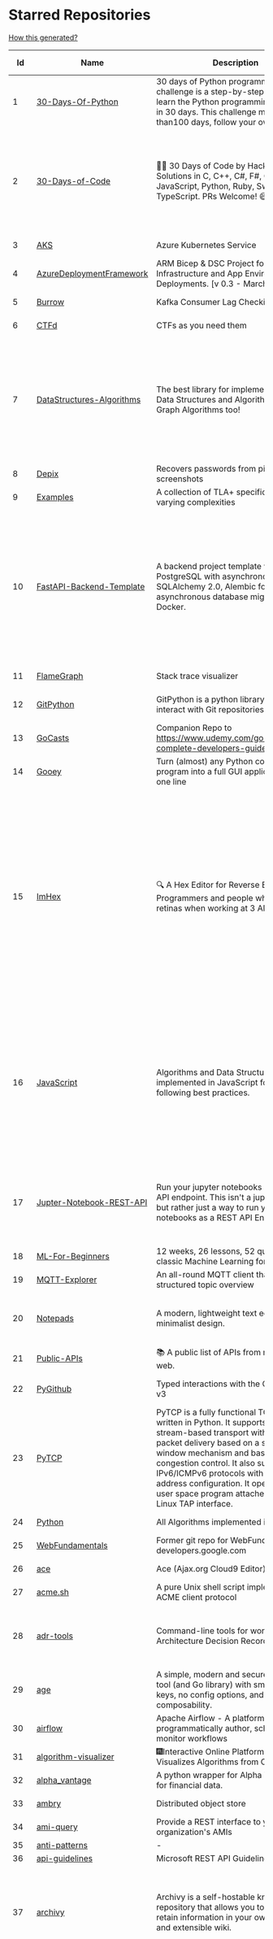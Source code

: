 # Starred Repositories  
[How this generated?](../master/USAGE.md)  
  
| Id 			| Name			| Description | Star Counts | Topics/Tags   | Last Updated 	|  
| ----------- | ----------- 	| ----------- | ----------- | ----------- 	| -----------   |  
|1|[30-Days-Of-Python](https://github.com/Asabeneh/30-Days-Of-Python.git)|30 days of Python programming challenge is a step-by-step guide to learn the Python programming language in 30 days. This challenge may take more than100 days, follow your own pace. |23314|||  
|2|[30-Days-of-Code](https://github.com/xeoneux/30-Days-of-Code.git)|👨‍💻 30 Days of Code by HackerRank Solutions in C, C++, C#, F#, Go, Java, JavaScript, Python, Ruby, Swift & TypeScript. PRs Welcome! 😄|840|hackerrank, java, swift, python, csharp, fsharp, cplusplus, solutions, 30, days, of, code, typescript, go, ruby, kotlin, javascript, c|17-8-2022|  
|3|[AKS](https://github.com/Azure/AKS.git)|Azure Kubernetes Service|1720||31-3-2023|  
|4|[AzureDeploymentFramework](https://github.com/brwilkinson/AzureDeploymentFramework.git)|ARM Bicep & DSC Project for Azure Infrastructure and App Environment Deployments. [v 0.3 - March 2023]|101|||  
|5|[Burrow](https://github.com/linkedin/Burrow.git)|Kafka Consumer Lag Checking|3436||28-2-2023|  
|6|[CTFd](https://github.com/CTFd/CTFd.git)|CTFs as you need them|4564||3-4-2023|  
|7|[DataStructures-Algorithms](https://github.com/rachitiitr/DataStructures-Algorithms.git)|The best library for implementation of all Data Structures and Algorithms - Trees + Graph Algorithms too!|2492|algorithms, data-structures, interview-prep, interview-preparation, competitive-programming, cpp, cpp-library, leetcode, leetcode-solutions|13-6-2021|  
|8|[Depix](https://github.com/beurtschipper/Depix.git)|Recovers passwords from pixelized screenshots|23375||16-6-2022|  
|9|[Examples](https://github.com/tlaplus/Examples.git)|A collection of TLA+ specifications of varying complexities|1052||29-3-2023|  
|10|[FastAPI-Backend-Template](https://github.com/Aeternalis-Ingenium/FastAPI-Backend-Template.git)|A backend project template with FastAPI, PostgreSQL with asynchronous SQLAlchemy 2.0, Alembic for asynchronous database migration, and Docker.|309|asynchronous, docker, docker-compose, fastapi, postgresql, python, sqlalchemy, codecov, githubactions, jwt, pre-commit, alembic, asyncpg, coverage, pytest|5-2-2023|  
|11|[FlameGraph](https://github.com/brendangregg/FlameGraph.git)|Stack trace visualizer|14507||18-9-2022|  
|12|[GitPython](https://github.com/gitpython-developers/GitPython.git)|GitPython is a python library used to interact with Git repositories.|3919|git-porcelain, git-plumbing, python-library|16-2-2023|  
|13|[GoCasts](https://github.com/StephenGrider/GoCasts.git)|Companion Repo to https://www.udemy.com/go-the-complete-developers-guide/|1945||25-8-2017|  
|14|[Gooey](https://github.com/chriskiehl/Gooey.git)|Turn (almost) any Python command line program into a full GUI application with one line|17463||8-5-2022|  
|15|[ImHex](https://github.com/WerWolv/ImHex.git)|🔍 A Hex Editor for Reverse Engineers, Programmers and people who value their retinas when working at 3 AM.|26573|hex-editor, reverse-engineering, ips, dear-imgui, disassembler, analyzer, mathematical-evaluator, pattern-language, dark-mode, hacktoberfest, forensics, multi-platform, binary-analysis, c-plus-plus, static-analysis, windows, cybersecurity, hacking, preprocessor|4-4-2023|  
|16|[JavaScript](https://github.com/TheAlgorithms/JavaScript.git)|Algorithms and Data Structures implemented in JavaScript for beginners, following best practices.|25949|algorithm, algorithm-challenges, data-structures, cryptography, cipher, search, sort, sorting-algorithms, mathematics, conversions, hacktoberfest, javascript, algorithms-implemented, algorithms|23-3-2023|  
|17|[Jupter-Notebook-REST-API](https://github.com/Invictify/Jupter-Notebook-REST-API.git)|Run your jupyter notebooks as a REST API endpoint. This isn't a jupyter server but rather just a way to run your notebooks as a REST API Endpoint.|66|docker, dockerfile, fastapi, jupyter, python, rest-api, data-science, data-science-pipelines|31-3-2020|  
|18|[ML-For-Beginners](https://github.com/microsoft/ML-For-Beginners.git)|12 weeks, 26 lessons, 52 quizzes, classic Machine Learning for all|46938|||  
|19|[MQTT-Explorer](https://github.com/thomasnordquist/MQTT-Explorer.git)|An all-round MQTT client that provides a structured topic overview|2254|||  
|20|[Notepads](https://github.com/0x7c13/Notepads.git)|A modern, lightweight text editor with a minimalist design.|7509|fluent, notepad, texteditor, uwp, markdown, diff-viewer, windows, app|15-3-2023|  
|21|[Public-APIs](https://github.com/n0shake/Public-APIs.git)|📚 A public list of APIs from round the web.|19675||6-2-2023|  
|22|[PyGithub](https://github.com/PyGithub/PyGithub.git)|Typed interactions with the GitHub API v3|5914|pygithub, python, github, github-api|17-3-2023|  
|23|[PyTCP](https://github.com/ccie18643/PyTCP.git)|PyTCP is a fully functional TCP/IP stack written in Python. It supports TCP stream-based transport with reliable packet delivery based on a sliding window mechanism and basic congestion control. It also supports IPv6/ICMPv6 protocols with SLAAC address configuration. It operates as a user space program attached to the Linux TAP interface.|285||27-11-2022|  
|24|[Python](https://github.com/TheAlgorithms/Python.git)|All Algorithms implemented in Python|156397||4-4-2023|  
|25|[WebFundamentals](https://github.com/google/WebFundamentals.git)|Former git repo for WebFundamentals on developers.google.com|13726|||  
|26|[ace](https://github.com/ajaxorg/ace.git)|Ace (Ajax.org Cloud9 Editor)|25521||4-4-2023|  
|27|[acme.sh](https://github.com/acmesh-official/acme.sh.git)|A pure Unix shell script implementing ACME client protocol|30972||13-3-2023|  
|28|[adr-tools](https://github.com/npryce/adr-tools.git)|Command-line tools for working with Architecture Decision Records|3852|architecture-decision-records, documentation, architecture, markdown|30-3-2020|  
|29|[age](https://github.com/FiloSottile/age.git)|A simple, modern and secure encryption tool (and Go library) with small explicit keys, no config options, and UNIX-style composability.|13195|built-at-rc, age-encryption|2-1-2023|  
|30|[airflow](https://github.com/apache/airflow.git)|Apache Airflow - A platform to programmatically author, schedule, and monitor workflows|29696|||  
|31|[algorithm-visualizer](https://github.com/algorithm-visualizer/algorithm-visualizer.git)|:fireworks:Interactive Online Platform that Visualizes Algorithms from Code|42550||13-4-2022|  
|32|[alpha_vantage](https://github.com/RomelTorres/alpha_vantage.git)|A python wrapper for Alpha Vantage API for financial data.|3877||25-12-2022|  
|33|[ambry](https://github.com/linkedin/ambry.git)|Distributed object store|1597||1-4-2023|  
|34|[ami-query](https://github.com/intuit/ami-query.git)|Provide a REST interface to your organization's AMIs|39||31-8-2020|  
|35|[anti-patterns](https://github.com/tonybaloney/anti-patterns.git)|-|140|||  
|36|[api-guidelines](https://github.com/microsoft/api-guidelines.git)|Microsoft REST API Guidelines|21171|||  
|37|[archivy](https://github.com/archivy/archivy.git)|Archivy is a self-hostable knowledge repository that allows you to learn and retain information in your own personal and extensible wiki.|2988|elasticsearch, knowledge, productivity, python, knowledge-base, note-taking, digital-brain, cli, hacktoberfest|17-1-2023|  
|38|[argo-events](https://github.com/argoproj/argo-events.git)|Event-driven automation framework|1917|kubernetes, event-driven, cloudevents, workflows, triggers, automation-framework, cloud-native, argo, pipelines, event-source, workflow-automation, eventing-framework|1-4-2023|  
|39|[argo-rollouts](https://github.com/argoproj/argo-rollouts.git)|Progressive Delivery for Kubernetes|1987||4-4-2023|  
|40|[argoproj](https://github.com/argoproj/argoproj.git)|Common project repo for all Argo Projects|419||7-3-2023|  
|41|[arlon](https://github.com/arlonproj/arlon.git)|A kubernetes cluster lifecycle management and configuration tool|112||23-2-2023|  
|42|[arm-template-whatif](https://github.com/Azure/arm-template-whatif.git)|A repository to track issues related to what-if noise suppression|71||2-8-2022|  
|43|[arm-ttk](https://github.com/Azure/arm-ttk.git)|Azure Resource Manager Template Toolkit|380||15-12-2022|  
|44|[arrow](https://github.com/arrow-py/arrow.git)|🏹 Better dates & times for Python|8266||15-11-2022|  
|45|[atlas](https://github.com/Netflix/atlas.git)|In-memory dimensional time series database.|3203|||  
|46|[atom](https://github.com/atom/atom.git)|:atom: The hackable text editor|59272|||  
|47|[authelia](https://github.com/authelia/authelia.git)|The Single Sign-On Multi-Factor portal for web apps|15986||4-4-2023|  
|48|[autoscaler](https://github.com/kubernetes/autoscaler.git)|Autoscaling components for Kubernetes|6688||4-4-2023|  
|49|[awesome](https://github.com/sindresorhus/awesome.git)|😎 Awesome lists about all kinds of interesting topics|247744|||  
|50|[awesome-algorithms](https://github.com/tayllan/awesome-algorithms.git)|A curated list of awesome places to learn and/or practice algorithms.|13898||2-2-2023|  
|51|[awesome-argo](https://github.com/akuity/awesome-argo.git)|A curated list of awesome projects and resources related to Argo (a CNCF graduated project)|1269||28-3-2023|  
|52|[awesome-awesomeness](https://github.com/bayandin/awesome-awesomeness.git)|A curated list of awesome awesomeness|29997||24-3-2022|  
|53|[awesome-deep-learning](https://github.com/ChristosChristofidis/awesome-deep-learning.git)|A curated list of awesome Deep Learning tutorials, projects and communities.|20569||14-11-2022|  
|54|[awesome-docker](https://github.com/veggiemonk/awesome-docker.git)|:whale: A curated list of Docker resources and projects|24910||3-4-2023|  
|55|[awesome-fastapi](https://github.com/mjhea0/awesome-fastapi.git)|A curated list of awesome things related to FastAPI|5407|fastapi, awesome, awesome-list, starlette|25-2-2023|  
|56|[awesome-gcp-certifications](https://github.com/sathishvj/awesome-gcp-certifications.git)|Google Cloud Platform Certification resources.|3279||17-2-2023|  
|57|[awesome-github-profile-readme](https://github.com/abhisheknaiidu/awesome-github-profile-readme.git)|😎 A curated list of awesome GitHub Profile READMEs 📝|17327||9-10-2022|  
|58|[awesome-hyper](https://github.com/bnb/awesome-hyper.git)|🖥 Delightful Hyper plugins, themes, and resources|10262||13-7-2021|  
|59|[awesome-interview-questions](https://github.com/DopplerHQ/awesome-interview-questions.git)|:octocat: A curated awesome list of lists of interview questions. Feel free to contribute! :mortar_board: |54509||16-11-2021|  
|60|[awesome-k6](https://github.com/grafana/awesome-k6.git)|A curated list of resources on automated load- and performance testing using k6 🗻|368||30-9-2022|  
|61|[awesome-kubernetes](https://github.com/ramitsurana/awesome-kubernetes.git)|A curated list for awesome kubernetes sources :ship::tada:|13747||16-3-2023|  
|62|[awesome-kubernetes](https://github.com/nubenetes/awesome-kubernetes.git)|A curated list of awesome references collected since 2018.|421|||  
|63|[awesome-machine-learning](https://github.com/josephmisiti/awesome-machine-learning.git)|A curated list of awesome Machine Learning frameworks, libraries and software.|58389|||  
|64|[awesome-macos-command-line](https://github.com/herrbischoff/awesome-macos-command-line.git)|Use your macOS terminal shell to do awesome things.|27292||2-9-2021|  
|65|[awesome-microservices](https://github.com/mfornos/awesome-microservices.git)|A curated list of Microservice Architecture related principles and technologies.|12036||24-3-2023|  
|66|[awesome-pentest](https://github.com/enaqx/awesome-pentest.git)|A collection of awesome penetration testing resources, tools and other shiny things|18183||3-1-2023|  
|67|[awesome-python](https://github.com/vinta/awesome-python.git)|A curated list of awesome Python frameworks, libraries, software and resources|161891||30-3-2023|  
|68|[awesome-readme](https://github.com/matiassingers/awesome-readme.git)|A curated list of awesome READMEs|14208||3-4-2023|  
|69|[awesome-selfhosted](https://github.com/awesome-selfhosted/awesome-selfhosted.git)|A list of Free Software network services and web applications which can be hosted on your own servers|126393|||  
|70|[awesome-shell](https://github.com/alebcay/awesome-shell.git)|A curated list of awesome command-line frameworks, toolkits, guides and gizmos. Inspired by awesome-php.|27049||29-12-2022|  
|71|[awesome-sysadmin](https://github.com/awesome-foss/awesome-sysadmin.git)|A curated list of amazingly awesome open source sysadmin resources.|17322||4-4-2023|  
|72|[awesome-vscode](https://github.com/viatsko/awesome-vscode.git)|🎨 A curated list of delightful VS Code packages and resources.|22182||15-11-2022|  
|73|[awless](https://github.com/wallix/awless.git)|A Mighty CLI for AWS|4916|aws, cli, cloud, aws-cli, cloud-management, awless, golang, devops, devops-tools|10-12-2018|  
|74|[aws-cdk](https://github.com/aws/aws-cdk.git)|The AWS Cloud Development Kit is a framework for defining cloud infrastructure in code|10037||4-4-2023|  
|75|[aws-cdk-examples](https://github.com/aws-samples/aws-cdk-examples.git)|Example projects using the AWS CDK|4016||4-4-2023|  
|76|[aws-cli](https://github.com/aws/aws-cli.git)|Universal Command Line Interface for Amazon Web Services|13612||4-4-2023|  
|77|[aws-cloudformation-user-guide](https://github.com/awsdocs/aws-cloudformation-user-guide.git)|The open source version of the AWS CloudFormation User Guide|717|||  
|78|[aws-eks-kubernetes-masterclass](https://github.com/stacksimplify/aws-eks-kubernetes-masterclass.git)|AWS EKS Kubernetes - Masterclass   DevOps, Microservices|769||21-3-2023|  
|79|[aws-load-balancer-controller](https://github.com/kubernetes-sigs/aws-load-balancer-controller.git)|A Kubernetes controller for Elastic Load Balancers|3297||4-4-2023|  
|80|[azkaban](https://github.com/azkaban/azkaban.git)|Azkaban workflow manager.|4237|||  
|81|[azure-cli](https://github.com/Azure/azure-cli.git)|Azure Command-Line Interface|3518||4-4-2023|  
|82|[azure-docs-bicep-samples](https://github.com/Azure/azure-docs-bicep-samples.git)|-|45|||  
|83|[azure-functions-host](https://github.com/Azure/azure-functions-host.git)|The host/runtime that powers Azure Functions|1816||4-4-2023|  
|84|[azure-monitor-opencensus-python](https://github.com/Azure-Samples/azure-monitor-opencensus-python.git)|Sample repository demonstrating Azure Monitor exporters for Opencensus Python|19||3-8-2022|  
|85|[azure-powershell](https://github.com/Azure/azure-powershell.git)|Microsoft Azure PowerShell|3522||4-4-2023|  
|86|[azure-quickstart-templates](https://github.com/Azure/azure-quickstart-templates.git)|Azure Quickstart Templates|12799|||  
|87|[azure-rest-api-specs](https://github.com/Azure/azure-rest-api-specs.git)|The source for REST API specifications for Microsoft Azure.|2030||4-4-2023|  
|88|[backstage](https://github.com/backstage/backstage.git)|Backstage is an open platform for building developer portals|21349|||  
|89|[badges](https://github.com/Naereen/badges.git)|:pencil: Markdown code for lots of small badges :ribbon: :pushpin: (shields.io, forthebadge.com etc) :sunglasses:. Contributions are welcome! Please add yours!|3818|forthebadge, badges, markdown, markdown-cheatsheet, meta-badge, forthebadge-cc, restructuredtext, pokemon, python, awesome, markup|3-2-2023|  
|90|[bat](https://github.com/sharkdp/bat.git)|A cat(1) clone with wings.|40533||25-3-2023|  
|91|[bcc](https://github.com/iovisor/bcc.git)|BCC - Tools for BPF-based Linux IO analysis, networking, monitoring, and more|16938||4-4-2023|  
|92|[behave](https://github.com/behave/behave.git)|BDD, Python style.|2814||3-4-2023|  
|93|[benten](https://github.com/intuit/benten.git)|Chatbot Development Framework (with Slack integration for Jira and Jenkins)|133||31-3-2021|  
|94|[bhai-lang](https://github.com/DulLabs/bhai-lang.git)|A toy programming language written in Typescript|3579|||  
|95|[bicep](https://github.com/Azure/bicep.git)|Bicep is a declarative language for describing and deploying Azure resources|2763|||  
|96|[bitcoin](https://github.com/bitcoin/bitcoin.git)|Bitcoin Core integration/staging tree|68904|||  
|97|[blockly](https://github.com/google/blockly.git)|The web-based visual programming editor.|11126||4-4-2023|  
|98|[boto3](https://github.com/boto/boto3.git)|AWS SDK for Python|7998||4-4-2023|  
|99|[boulder](https://github.com/letsencrypt/boulder.git)|An ACME-based certificate authority, written in Go. |4598|||  
|100|[brotli](https://github.com/google/brotli.git)|Brotli compression format|12020|||  
|101|[build-your-own-x](https://github.com/codecrafters-io/build-your-own-x.git)|Master programming by recreating your favorite technologies from scratch.|196355|||  
|102|[caddy](https://github.com/caddyserver/caddy.git)|Fast and extensible multi-platform HTTP/1-2-3 web server with automatic HTTPS|46619||4-4-2023|  
|103|[cdk8s](https://github.com/cdk8s-team/cdk8s.git)|Define Kubernetes native apps and abstractions using object-oriented programming|3566||3-4-2023|  
|104|[cdnjs](https://github.com/cdnjs/cdnjs.git)|🤖 CDN assets - The #1 free and open source CDN built to make life easier for developers.|9829|||  
|105|[celery](https://github.com/celery/celery.git)|Distributed Task Queue (development branch)|21230||4-4-2023|  
|106|[cello](https://github.com/cello-proj/cello.git)|Run infrastructure as code (IaC) software tools including CDK, Terraform and Cloud Formation via GitOps.|256||21-12-2022|  
|107|[cert-manager](https://github.com/cert-manager/cert-manager.git)|Automatically provision and manage TLS certificates in Kubernetes|10156||4-4-2023|  
|108|[cfssl](https://github.com/cloudflare/cfssl.git)|CFSSL: Cloudflare's PKI and TLS toolkit|7705||28-3-2023|  
|109|[chalice](https://github.com/aws/chalice.git)|Python Serverless Microframework for AWS|9639||9-3-2023|  
|110|[chaos-mesh](https://github.com/chaos-mesh/chaos-mesh.git)|A Chaos Engineering Platform for Kubernetes.|5599||4-4-2023|  
|111|[chaosmonkey](https://github.com/Netflix/chaosmonkey.git)|Chaos Monkey is a resiliency tool that helps applications tolerate random instance failures.|13313||20-1-2023|  
|112|[charts](https://github.com/helm/charts.git)|⚠️(OBSOLETE) Curated applications for Kubernetes|15482||21-12-2021|  
|113|[checkov](https://github.com/bridgecrewio/checkov.git)|Prevent cloud misconfigurations and find vulnerabilities during build-time in infrastructure as code, container images and open source packages with Checkov by Bridgecrew.|5444|||  
|114|[chef](https://github.com/chef/chef.git)|Chef Infra, a powerful automation platform that transforms infrastructure into code automating how infrastructure is configured, deployed and managed across any environment, at any scale|7182||4-4-2023|  
|115|[clair](https://github.com/quay/clair.git)|Vulnerability Static Analysis for Containers|9414||29-3-2023|  
|116|[cli](https://github.com/snyk/cli.git)|Snyk CLI scans and monitors your projects for security vulnerabilities.|4395|||  
|117|[cli-spinners](https://github.com/sindresorhus/cli-spinners.git)|Spinners for use in the terminal|2150||24-7-2022|  
|118|[cli53](https://github.com/barnybug/cli53.git)|Command line tool for Amazon Route 53|1857||24-2-2023|  
|119|[click](https://github.com/pallets/click.git)|Python composable command line interface toolkit|13669||3-4-2023|  
|120|[cobra](https://github.com/spf13/cobra.git)|A Commander for modern Go CLI interactions|31346||22-3-2023|  
|121|[codebytere.github.io](https://github.com/codebytere/codebytere.github.io.git)|personal website|471||1-3-2023|  
|122|[codesearch](https://github.com/google/codesearch.git)|Fast, indexed regexp search over large file trees|3339|||  
|123|[compose](https://github.com/docker/compose.git)|Define and run multi-container applications with Docker|29071||4-4-2023|  
|124|[computer-science](https://github.com/ossu/computer-science.git)|:mortar_board: Path to a free self-taught education in Computer Science!|137222|||  
|125|[consul](https://github.com/hashicorp/consul.git)|Consul is a distributed, highly available, and data center aware solution to connect and configure applications across dynamic, distributed infrastructure.|26244||4-4-2023|  
|126|[containerd](https://github.com/containerd/containerd.git)|An open and reliable container runtime|13593||3-4-2023|  
|127|[core](https://github.com/home-assistant/core.git)|:house_with_garden: Open source home automation that puts local control and privacy first.|59379||4-4-2023|  
|128|[coredns](https://github.com/coredns/coredns.git)|CoreDNS is a DNS server that chains plugins|10468|||  
|129|[coreutils](https://github.com/uutils/coreutils.git)|Cross-platform Rust rewrite of the GNU coreutils|14390||4-4-2023|  
|130|[cruise-control](https://github.com/linkedin/cruise-control.git)|Cruise-control is the first of its kind to fully automate the dynamic workload rebalance and self-healing of a Kafka cluster. It provides great value to Kafka users by simplifying the operation of Kafka clusters.|2397|kafka, cluster-management, self-healing|28-3-2023|  
|131|[curl](https://github.com/curl/curl.git)|A command line tool and library for transferring data with URL syntax, supporting DICT, FILE, FTP, FTPS, GOPHER, GOPHERS, HTTP, HTTPS, IMAP, IMAPS, LDAP, LDAPS, MQTT, POP3, POP3S, RTMP, RTMPS, RTSP, SCP, SFTP, SMB, SMBS, SMTP, SMTPS, TELNET, TFTP, WS and WSS. libcurl offers a myriad of powerful features|29098||4-4-2023|  
|132|[dailybot](https://github.com/sapumar/dailybot.git)|Simple telegram bot to remind about the daily stand up|8|||  
|133|[dapr](https://github.com/dapr/dapr.git)|Dapr is a portable, event-driven, runtime for building distributed applications across cloud and edge.|20838||4-4-2023|  
|134|[dashboard](https://github.com/kubernetes/dashboard.git)|General-purpose web UI for Kubernetes clusters|12421||31-3-2023|  
|135|[datamodel-code-generator](https://github.com/koxudaxi/datamodel-code-generator.git)|Pydantic model and dataclasses.dataclass generator for easy conversion of JSON, OpenAPI, JSON Schema, and YAML data sources.|1509||31-3-2023|  
|136|[deepdiff](https://github.com/seperman/deepdiff.git)|DeepDiff: Deep Difference and search of any Python object/data. DeepHash: Hash of any object based on its contents. Delta: Use deltas to reconstruct objects by adding deltas together.|1627||17-3-2023|  
|137|[design-patterns-for-humans](https://github.com/kamranahmedse/design-patterns-for-humans.git)|An ultra-simplified explanation to design patterns|40202||27-8-2022|  
|138|[developer-roadmap](https://github.com/kamranahmedse/developer-roadmap.git)|Interactive roadmaps, guides and other educational content to help developers grow in their careers.|235764||4-4-2023|  
|139|[devops-exercises](https://github.com/bregman-arie/devops-exercises.git)|Linux, Jenkins, AWS, SRE, Prometheus, Docker, Python, Ansible, Git, Kubernetes, Terraform, OpenStack, SQL, NoSQL, Azure, GCP, DNS, Elastic, Network, Virtualization. DevOps Interview Questions|41976|||  
|140|[diagrams](https://github.com/mingrammer/diagrams.git)|:art: Diagram as Code for prototyping cloud system architectures|28677|diagram, diagram-as-code, architecture, graphviz|13-1-2023|  
|141|[dive](https://github.com/wagoodman/dive.git)|A tool for exploring each layer in a docker image|36313|docker, docker-image, inspector, explorer, cli, tui|2-7-2021|  
|142|[dns](https://github.com/miekg/dns.git)|DNS library in Go|6875|||  
|143|[dnscontrol](https://github.com/StackExchange/dnscontrol.git)|Synchronize your DNS to multiple providers from a simple DSL|2537|||  
|144|[dnsperf](https://github.com/cobblau/dnsperf.git)|A DNS performance tool.|207||14-10-2017|  
|145|[docker-cheat-sheet](https://github.com/wsargent/docker-cheat-sheet.git)|Docker Cheat Sheet|21447||23-6-2022|  
|146|[docker-development-youtube-series](https://github.com/marcel-dempers/docker-development-youtube-series.git)|-|4147|||  
|147|[dockerfiles](https://github.com/jessfraz/dockerfiles.git)|Various Dockerfiles I use on the desktop and on servers.|13086||27-3-2021|  
|148|[doitlive](https://github.com/sloria/doitlive.git)|Because sometimes you need to do it live|3283|||  
|149|[drawio](https://github.com/jgraph/drawio.git)|draw.io is a JavaScript, client-side editor for general diagramming and whiteboarding|33777||3-4-2023|  
|150|[driftctl](https://github.com/snyk/driftctl.git)|Detect, track and alert on infrastructure drift|2181||20-3-2023|  
|151|[duf](https://github.com/muesli/duf.git)|Disk Usage/Free Utility - a better 'df' alternative|10809|hacktoberfest, disk-space, disk-usage, df, linux, macos, freebsd, openbsd, windows, user-friendly, cli, terminal, filesystem, tui|16-3-2023|  
|152|[eBPF-Package-Repository](https://github.com/l3af-project/eBPF-Package-Repository.git)|eBPF Programs|25|||  
|153|[echo](https://github.com/labstack/echo.git)|High performance, minimalist Go web framework|25346||31-3-2023|  
|154|[ecs-refarch-service-discovery](https://github.com/awslabs/ecs-refarch-service-discovery.git)|An EC2 Container Service Reference Architecture for providing Service Discovery to containers using CloudWatch Events, Lambda and Route 53 private hosted zones. |443||25-7-2016|  
|155|[eks-anywhere](https://github.com/aws/eks-anywhere.git)|Run Amazon EKS on your own infrastructure 🚀|1748||4-4-2023|  
|156|[eks-node-viewer](https://github.com/awslabs/eks-node-viewer.git)|EKS Node Viewer|553||3-4-2023|  
|157|[elasticsearch](https://github.com/elastic/elasticsearch.git)|Free and Open, Distributed, RESTful Search Engine|63243|||  
|158|[emissary](https://github.com/emissary-ingress/emissary.git)|open source Kubernetes-native API gateway for microservices built on the Envoy Proxy|4030|||  
|159|[eng-practices](https://github.com/google/eng-practices.git)|Google's Engineering Practices documentation|19180|||  
|160|[engineering-blogs](https://github.com/kilimchoi/engineering-blogs.git)|A curated list of engineering blogs|23984||28-10-2022|  
|161|[eruda](https://github.com/liriliri/eruda.git)|Console for mobile browsers|13844|||  
|162|[etcd](https://github.com/etcd-io/etcd.git)|Distributed reliable key-value store for the most critical data of a distributed system|43049||4-4-2023|  
|163|[every-programmer-should-know](https://github.com/mtdvio/every-programmer-should-know.git)|A collection of (mostly) technical things every software developer should know about|70203||23-11-2022|  
|164|[ewd998](https://github.com/tlaplus-workshops/ewd998.git)|Distributed termination detection on a ring, due to Shmuel Safra:|39||17-1-2023|  
|165|[examples](https://github.com/kubernetes/examples.git)|Kubernetes application example tutorials|5496||24-3-2023|  
|166|[excalidraw](https://github.com/excalidraw/excalidraw.git)|Virtual whiteboard for sketching hand-drawn like diagrams|45804|productivity, collaboration, diagrams, drawing, whiteboard, hacktoberfest|29-3-2023|  
|167|[external-dns](https://github.com/kubernetes-sigs/external-dns.git)|Configure external DNS servers (AWS Route53, Google CloudDNS and others) for Kubernetes Ingresses and Services|6222||4-4-2023|  
|168|[faas](https://github.com/openfaas/faas.git)|OpenFaaS - Serverless Functions Made Simple|22899||17-3-2023|  
|169|[face_recognition](https://github.com/ageitgey/face_recognition.git)|The world's simplest facial recognition api for Python and the command line|47787||10-6-2022|  
|170|[faker](https://github.com/joke2k/faker.git)|Faker is a Python package that generates fake data for you.|15591|||  
|171|[fastapi](https://github.com/tiangolo/fastapi.git)|FastAPI framework, high performance, easy to learn, fast to code, ready for production|56257|python, json, swagger-ui, redoc, starlette, openapi, api, openapi3, framework, async, asyncio, uvicorn, python3, python-types, pydantic, json-schema, fastapi, swagger, rest, web|1-4-2023|  
|172|[fastapi-cache](https://github.com/long2ice/fastapi-cache.git)|fastapi-cache is a tool to cache fastapi response and function result, with backends support redis and memcached.|646|cache, fastapi, redis, memcached|15-2-2023|  
|173|[fastapi-code-generator](https://github.com/koxudaxi/fastapi-code-generator.git)|This code generator creates FastAPI app from an openapi file.|689|fastapi, openapi, generator, python, pydantic|15-2-2023|  
|174|[fastapi-jwt](https://github.com/testdrivenio/fastapi-jwt.git)|secure a FastAPI app by enabling authentication using JSON Web Tokens (JWTs)|79|fastapi, jwt-authentication|31-1-2023|  
|175|[fastapi-mvc](https://github.com/fastapi-mvc/fastapi-mvc.git)|Developer productivity tool for making high-quality FastAPI production-ready APIs.|328||2-4-2023|  
|176|[fastapi-utils](https://github.com/dmontagu/fastapi-utils.git)|Reusable utilities for FastAPI|1330|fastapi|19-3-2023|  
|177|[fastapi-versioning](https://github.com/DeanWay/fastapi-versioning.git)|api versioning for fastapi web applications|506||24-8-2021|  
|178|[fastapi_client](https://github.com/dmontagu/fastapi_client.git)|FastAPI client generator|295||11-2-2021|  
|179|[fastapi_profiler](https://github.com/sunhailin-Leo/fastapi_profiler.git)|A FastAPI Middleware of joerick/pyinstrument to check your service performance.|122||3-1-2023|  
|180|[fasthttp](https://github.com/valyala/fasthttp.git)|Fast HTTP package for Go. Tuned for high performance. Zero memory allocations in hot paths. Up to 10x faster than net/http|19331||4-4-2023|  
|181|[fd](https://github.com/sharkdp/fd.git)|A simple, fast and user-friendly alternative to 'find'|26963||1-4-2023|  
|182|[first-contributions](https://github.com/firstcontributions/first-contributions.git)|🚀✨ Help beginners to contribute to open source projects|32767||4-4-2023|  
|183|[fish-shell](https://github.com/fish-shell/fish-shell.git)|The user-friendly command line shell.|21282||4-4-2023|  
|184|[flamethrower](https://github.com/DNS-OARC/flamethrower.git)|a DNS performance and functional testing utility supporting UDP, TCP, DoT and DoH (by @ns1labs)|280|||  
|185|[flasgger](https://github.com/flasgger/flasgger.git)|Easy OpenAPI specs and Swagger UI for your Flask API|3215||21-1-2022|  
|186|[flask-caching](https://github.com/pallets-eco/flask-caching.git)|A caching extension for Flask|785||19-3-2023|  
|187|[flask-celery-example](https://github.com/miguelgrinberg/flask-celery-example.git)|This repository contains the example code for my blog article Using Celery with Flask.|1129|||  
|188|[flower](https://github.com/mher/flower.git)|Real-time monitor and web admin for Celery distributed task queue|5625||14-11-2022|  
|189|[flux](https://github.com/fluxcd/flux.git)|Successor: https://github.com/fluxcd/flux2|6932||1-11-2022|  
|190|[forcediphttpsadapter](https://github.com/Roadmaster/forcediphttpsadapter.git)|A requests TransportAdapter allowing to force a specific IP for HTTPS connections.|48|||  
|191|[free-for-dev](https://github.com/ripienaar/free-for-dev.git)|A list of SaaS, PaaS and IaaS offerings that have free tiers of interest to devops and infradev|68571|||  
|192|[free-programming-books](https://github.com/EbookFoundation/free-programming-books.git)|:books: Freely available programming books|273791|||  
|193|[frp](https://github.com/fatedier/frp.git)|A fast reverse proxy to help you expose a local server behind a NAT or firewall to the internet.|66016|||  
|194|[fucking-algorithm](https://github.com/labuladong/fucking-algorithm.git)|刷算法全靠套路，认准 labuladong 就够了！English version supported! Crack LeetCode, not only how, but also why. |115196|leetcode, algorithms, interview-questions, data-structures, kmp, dynamic-programming, computer-science, dynamic-programming-algorithm|4-4-2023|  
|195|[game_control](https://github.com/ChoudharyChanchal/game_control.git)|-|742||19-7-2020|  
|196|[gin](https://github.com/gin-gonic/gin.git)|Gin is a HTTP web framework written in Go (Golang). It features a Martini-like API with much better performance -- up to 40 times faster. If you need smashing performance, get yourself some Gin.|67724|||  
|197|[git-standup](https://github.com/kamranahmedse/git-standup.git)|Recall what you did on the last working day. Psst! or be nosy and find what someone else in your team did ;-)|7353||24-2-2023|  
|198|[gitbook](https://github.com/GitbookIO/gitbook.git)|📝 Modern documentation format and toolchain using Git and Markdown|25453||2-3-2023|  
|199|[github-cheat-sheet](https://github.com/tiimgreen/github-cheat-sheet.git)|A list of cool features of Git and GitHub.|40385||28-5-2022|  
|200|[github-readme-stats](https://github.com/anuraghazra/github-readme-stats.git)|:zap: Dynamically generated stats for your github readmes|53719||1-4-2023|  
|201|[github1s](https://github.com/conwnet/github1s.git)|One second to read GitHub code with VS Code.|21835|hacktoberfest, vscode|16-3-2023|  
|202|[gitignore](https://github.com/github/gitignore.git)|A collection of useful .gitignore templates|146449|||  
|203|[glb-director](https://github.com/github/glb-director.git)|GitHub Load Balancer Director and supporting tooling.|2246|||  
|204|[go-github](https://github.com/google/go-github.git)|Go library for accessing the GitHub v3 API|9274|||  
|205|[go-metrics](https://github.com/rcrowley/go-metrics.git)|Go port of Coda Hale's Metrics library|3352||27-12-2020|  
|206|[go-restful](https://github.com/emicklei/go-restful.git)|package for building REST-style Web Services using Go|4764||1-4-2023|  
|207|[go-spew](https://github.com/davecgh/go-spew.git)|Implements a deep pretty printer for Go data structures to aid in debugging|5542|||  
|208|[goaccess](https://github.com/allinurl/goaccess.git)|GoAccess is a real-time web log analyzer and interactive viewer that runs in a terminal in *nix systems or through your browser.|15989||2-4-2023|  
|209|[gobgp](https://github.com/osrg/gobgp.git)|BGP implemented in the Go Programming Language|3180||1-4-2023|  
|210|[gods](https://github.com/emirpasic/gods.git)|GoDS (Go Data Structures) - Sets, Lists, Stacks, Maps, Trees, Queues, and much more|13562||18-1-2023|  
|211|[golang-web-dev](https://github.com/GoesToEleven/golang-web-dev.git)|-|3188||13-12-2019|  
|212|[goldmark](https://github.com/yuin/goldmark.git)|:trophy: A markdown parser written in Go. Easy to extend, standard(CommonMark) compliant, well structured.|2645||21-3-2023|  
|213|[google-maps-services-python](https://github.com/googlemaps/google-maps-services-python.git)|Python client library for Google Maps API Web Services|3875|||  
|214|[googlesre](https://github.com/google/googlesre.git)|-|111||4-4-2022|  
|215|[goreleaser](https://github.com/goreleaser/goreleaser.git)|Deliver Go binaries as fast and easily as possible|11412||4-4-2023|  
|216|[gotty](https://github.com/yudai/gotty.git)|Share your terminal as a web application|17640||13-12-2017|  
|217|[gotty](https://github.com/sorenisanerd/gotty.git)|Share your terminal as a web application|1739||28-11-2022|  
|218|[gping](https://github.com/orf/gping.git)|Ping, but with a graph|7285|rust, command-line, cli, ping, linux, graph, network-monitoring, shell|2-4-2023|  
|219|[grafana](https://github.com/grafana/grafana.git)|The open and composable observability and data visualization platform. Visualize metrics, logs, and traces from multiple sources like Prometheus, Loki, Elasticsearch, InfluxDB, Postgres and many more. |54726||4-4-2023|  
|220|[graphene-django](https://github.com/graphql-python/graphene-django.git)|Integrate GraphQL into your Django project.|4055||1-3-2023|  
|221|[grex](https://github.com/pemistahl/grex.git)|A command-line tool and Rust library for generating regular expressions from user-provided test cases|5992|command-line-tool, tool, regex, regexp, regex-pattern, regular-expression, regular-expressions, rust, cli, rust-cli, terminal, rust-library, rust-crate|3-1-2023|  
|222|[greykite](https://github.com/linkedin/greykite.git)|A flexible, intuitive and fast forecasting library|1682||4-4-2023|  
|223|[grumpy](https://github.com/giantswarm/grumpy.git)|Kubernetes Validation Admission Controller example|23||24-7-2020|  
|224|[guacamole-server](https://github.com/apache/guacamole-server.git)|Mirror of Apache Guacamole Server|2414|||  
|225|[halo](https://github.com/manrajgrover/halo.git)|💫 Beautiful spinners for terminal, IPython and Jupyter|2713|||  
|226|[haproxy](https://github.com/haproxy/haproxy.git)|HAProxy Load Balancer's development branch (mirror of git.haproxy.org)|3585|||  
|227|[healthchecks](https://github.com/healthchecks/healthchecks.git)|A cron monitoring tool written in Python & Django|6070|cron, devops, cron-jobs, monitoring, ops, django|4-4-2023|  
|228|[helm](https://github.com/helm/helm.git)|The Kubernetes Package Manager|24068||30-3-2023|  
|229|[hey](https://github.com/rakyll/hey.git)|HTTP load generator, ApacheBench (ab) replacement|15421||23-3-2021|  
|230|[homebrew-cask](https://github.com/Homebrew/homebrew-cask.git)|🍻 A CLI workflow for the administration of macOS applications distributed as binaries|19872||4-4-2023|  
|231|[how-web-works](https://github.com/vasanthk/how-web-works.git)|What happens behind the scenes when we type www.google.com in a browser?|13517||13-3-2023|  
|232|[howdoi](https://github.com/gleitz/howdoi.git)|instant coding answers via the command line|9956||26-1-2023|  
|233|[htmlq](https://github.com/mgdm/htmlq.git)|Like jq, but for HTML.|6467||13-10-2022|  
|234|[htop](https://github.com/htop-dev/htop.git)|htop - an interactive process viewer|4759|process, viewer, console, terminal, linux, macos, bsd, c, hacktoberfest|1-4-2023|  
|235|[http-api-design](https://github.com/interagent/http-api-design.git)|HTTP API design guide extracted from work on the Heroku Platform API|13657||18-11-2021|  
|236|[http2smugl](https://github.com/neex/http2smugl.git)|-|487|||  
|237|[httpstat](https://github.com/reorx/httpstat.git)|curl statistics made simple|5353||5-2-2023|  
|238|[httpstat](https://github.com/davecheney/httpstat.git)|It's like curl -v, with colours. |6268||26-2-2023|  
|239|[hub](https://github.com/github/hub.git)|A command-line tool that makes git easier to use with GitHub.|22356||1-12-2022|  
|240|[hugo](https://github.com/gohugoio/hugo.git)|The world’s fastest framework for building websites.|66308|||  
|241|[hugo-PaperMod](https://github.com/adityatelange/hugo-PaperMod.git)| A fast, clean, responsive Hugo theme.|5914|||  
|242|[hygieia](https://github.com/hygieia/hygieia.git)|CapitalOne  DevOps Dashboard|3751||13-10-2022|  
|243|[hyper](https://github.com/vercel/hyper.git)|A terminal built on web technologies|40617||4-4-2023|  
|244|[interactive-coding-challenges](https://github.com/donnemartin/interactive-coding-challenges.git)|120+ interactive Python coding interview challenges (algorithms and data structures).  Includes Anki flashcards.|27116||5-8-2020|  
|245|[interview](https://github.com/mission-peace/interview.git)|Interview questions|10722||30-7-2018|  
|246|[interview](https://github.com/Olshansk/interview.git)|Everything you need to prepare for your technical interview|16370||14-9-2022|  
|247|[interviews](https://github.com/kdn251/interviews.git)|Everything you need to know to get the job.|59478|||  
|248|[ipvs](https://github.com/cloudflare/ipvs.git)|Package ipvs allows you to manage Linux IPVS services and destinations|91||30-3-2023|  
|249|[ipython](https://github.com/ipython/ipython.git)|Official repository for IPython itself. Other repos in the IPython organization contain things like the website, documentation builds, etc.|15765||30-3-2023|  
|250|[iris](https://github.com/linkedin/iris.git)|Iris is a highly configurable and flexible service for paging and messaging.|729||27-6-2022|  
|251|[iris](https://github.com/kataras/iris.git)|The fastest HTTP/2 Go Web Framework. New, modern and easy to learn. Fast development with Code you control. Unbeatable cost-performance ratio :leaves: :rocket:   谢谢   #Go|23812||3-4-2023|  
|252|[istio](https://github.com/istio/istio.git)|Connect, secure, control, and observe services.|32709||4-4-2023|  
|253|[jaeger](https://github.com/jaegertracing/jaeger.git)|CNCF Jaeger, a Distributed Tracing Platform|17410||3-4-2023|  
|254|[javascript-algorithms](https://github.com/trekhleb/javascript-algorithms.git)|📝 Algorithms and data structures implemented in JavaScript with explanations and links to further readings|166393||25-3-2023|  
|255|[javascript-questions](https://github.com/lydiahallie/javascript-questions.git)|A long list of (advanced) JavaScript questions, and their explanations :sparkles:  |53619||17-2-2023|  
|256|[jedis](https://github.com/redis/jedis.git)|Redis Java client designed for performance and ease of use.|11003|redis, java|2-4-2023|  
|257|[jellyfin](https://github.com/jellyfin/jellyfin.git)|The Free Software Media System|21405||3-4-2023|  
|258|[jira](https://github.com/go-jira/jira.git)|simple jira command line client in Go|2592||27-10-2022|  
|259|[jira](https://github.com/pycontribs/jira.git)|Python Jira library. Development chat available on https://matrix.to/#/#pycontribs:matrix.org|1719||27-3-2023|  
|260|[jq](https://github.com/stedolan/jq.git)|Command-line JSON processor|24638||26-5-2022|  
|261|[jsii](https://github.com/aws/jsii.git)|jsii allows code in any language to naturally interact with JavaScript classes. It is the technology that enables the AWS Cloud Development Kit to deliver polyglot libraries from a single codebase!|2261||4-4-2023|  
|262|[json-server](https://github.com/typicode/json-server.git)|Get a full fake REST API with zero coding in less than 30 seconds (seriously)|66277||21-3-2023|  
|263|[jsonschema](https://github.com/python-jsonschema/jsonschema.git)|An implementation of the JSON Schema specification for Python|4087||28-3-2023|  
|264|[k2tf](https://github.com/sl1pm4t/k2tf.git)|Kubernetes YAML to Terraform HCL converter|1042|terraform, kubernetes, yaml, hcl, tool, utility, command-line-tool, converter, hashicorp, hashicorp-terraform|29-5-2022|  
|265|[k6](https://github.com/grafana/k6.git)|A modern load testing tool, using Go and JavaScript - https://k6.io|19950|golang, load-testing, load-generator, javascript, es6, performance, go|4-4-2023|  
|266|[k6-benchmarks](https://github.com/grafana/k6-benchmarks.git)|-|25||10-2-2023|  
|267|[k6-example-woocommerce](https://github.com/grafana/k6-example-woocommerce.git)|Example k6 scripts targeting a WooCommerce deployment|26|examples|12-9-2022|  
|268|[k8s-conformance](https://github.com/cncf/k8s-conformance.git)|🧪CNCF K8s Conformance Working Group|744||24-3-2023|  
|269|[kaniko](https://github.com/GoogleContainerTools/kaniko.git)|Build Container Images In Kubernetes|12095||3-4-2023|  
|270|[kapacitor](https://github.com/influxdata/kapacitor.git)|Open source framework for processing, monitoring, and alerting on time series data|2204||28-2-2023|  
|271|[kb](https://github.com/gnebbia/kb.git)|A minimalist command line knowledge base manager|2959|knowledge, cheatsheets, procedures, methodology, pentest-tool, knowledge-base, rtfm, notes, notes-management-system, cli, notebook|30-3-2023|  
|272|[keras-yolo2](https://github.com/experiencor/keras-yolo2.git)|Easy training on custom dataset. Various backends (MobileNet and SqueezeNet) supported. A YOLO demo to detect raccoon run entirely in brower is accessible at https://git.io/vF7vI (not on Windows).|1719||31-12-2019|  
|273|[kind](https://github.com/kubernetes-sigs/kind.git)|Kubernetes IN Docker - local clusters for testing Kubernetes|11358||3-4-2023|  
|274|[kong](https://github.com/Kong/kong.git)|🦍 The Cloud-Native API Gateway |34478||4-4-2023|  
|275|[kopf](https://github.com/nolar/kopf.git)|A Python framework to write Kubernetes operators in just a few lines of code|1518||7-2-2023|  
|276|[kraken](https://github.com/uber/kraken.git)|P2P Docker registry capable of distributing TBs of data in seconds|5402||17-1-2023|  
|277|[krew](https://github.com/kubernetes-sigs/krew.git)|📦 Find and install kubectl plugins|5474|kubectl, kubectl-plugins, k8s-sig-cli|18-9-2022|  
|278|[kube2iam](https://github.com/jtblin/kube2iam.git)|kube2iam  provides different AWS IAM roles for pods running on Kubernetes|1897||1-12-2022|  
|279|[kubebuilder](https://github.com/kubernetes-sigs/kubebuilder.git)|Kubebuilder - SDK for building Kubernetes APIs using CRDs|6320||26-3-2023|  
|280|[kubectl-tree](https://github.com/ahmetb/kubectl-tree.git)|kubectl plugin to browse Kubernetes object hierarchies as a tree 🎄 (star the repo if you are using)|2496|kubectl-plugin, kubectl-plugins, kubectl|25-10-2022|  
|281|[kubectx](https://github.com/ahmetb/kubectx.git)|Faster way to switch between clusters and namespaces in kubectl|15044||15-3-2023|  
|282|[kubeflow](https://github.com/kubeflow/kubeflow.git)|Machine Learning Toolkit for Kubernetes|12424||3-4-2023|  
|283|[kubernetes](https://github.com/kubernetes/kubernetes.git)|Production-Grade Container Scheduling and Management|97168|||  
|284|[kubernetes-the-hard-way](https://github.com/kelseyhightower/kubernetes-the-hard-way.git)|Bootstrap Kubernetes the hard way on Google Cloud Platform. No scripts.|34881||2-5-2021|  
|285|[kubeshark](https://github.com/kubeshark/kubeshark.git)|The API traffic analyzer for Kubernetes providing real-time K8s protocol-level visibility, capturing and monitoring all traffic and payloads going in, out and across containers, pods, nodes and clusters.. Think TCPDump and Wireshark re-invented for Kubernetes|8748|kubernetes, microservices, golang, rest, grpc, amqp, kafka, redis, go, microservice, microservices-application, devops, devops-tools, sniffer, observability, wireshark, cloud-native, docker, forensics, incident-response|1-4-2023|  
|286|[kubesphere](https://github.com/kubesphere/kubesphere.git)|The container platform tailored for Kubernetes multi-cloud, datacenter, and edge management ⎈ 🖥 ☁️|12338|||  
|287|[kubespray](https://github.com/kubernetes-sigs/kubespray.git)|Deploy a Production Ready Kubernetes Cluster|13727||4-4-2023|  
|288|[kubewatch](https://github.com/vmware-archive/kubewatch.git)|Watch k8s events and trigger Handlers|2430||8-4-2022|  
|289|[kudu](https://github.com/projectkudu/kudu.git)|Kudu is the engine behind git/hg deployments, WebJobs, and various other features in Azure Web Sites. It can also run outside of Azure.|3036||30-3-2023|  
|290|[kustomize](https://github.com/kubernetes-sigs/kustomize.git)|Customization of kubernetes YAML configurations|9501||31-3-2023|  
|291|[labs](https://github.com/docker/labs.git)|This is a collection of tutorials for learning how to use Docker with various tools. Contributions welcome.|11192||18-4-2022|  
|292|[landscape](https://github.com/cncf/landscape.git)|🌄 The Cloud Native Interactive Landscape filters and sorts hundreds of projects and products, and shows details including GitHub stars, funding or market cap, first and last commits, contributor counts, headquarters location, and recent tweets.|8719||4-4-2023|  
|293|[lazydocker](https://github.com/jesseduffield/lazydocker.git)|The lazier way to manage everything docker|26031||29-3-2023|  
|294|[learn-python](https://github.com/trekhleb/learn-python.git)|📚 Playground and cheatsheet for learning Python. Collection of Python scripts that are split by topics and contain code examples with explanations.|14517|python, python3, learning, programming-language, learning-python, learning-by-doing|21-10-2022|  
|295|[learn-python3](https://github.com/jerry-git/learn-python3.git)|Jupyter notebooks for teaching/learning Python 3|5724|teaching-materials, python3, jupyter-notebook, learning-python, python-exercises|2-8-2020|  
|296|[learn-regex](https://github.com/ziishaned/learn-regex.git)|Learn regex the easy way|43861||1-2-2022|  
|297|[leetcode](https://github.com/gouthampradhan/leetcode.git)|Leetcode solutions|3147|||  
|298|[lens](https://github.com/lensapp/lens.git)|Lens - The way the world runs Kubernetes|20869||4-4-2023|  
|299|[lettuce-core](https://github.com/lettuce-io/lettuce-core.git)|Advanced Java Redis client for thread-safe sync, async, and reactive usage. Supports Cluster, Sentinel, Pipelining, and codecs.|4945|java, redis, asynchronous, reactive, redis-sentinel, redis-cluster, azure-redis-cache, aws-elasticache, redis-client|16-2-2023|  
|300|[leveldb](https://github.com/google/leveldb.git)|LevelDB is a fast key-value storage library written at Google that provides an ordered mapping from string keys to string values.|32308||29-3-2023|  
|301|[life](https://github.com/cheeaun/life.git)|Life - a timeline of important events in my life|2700|||  
|302|[linkerd2](https://github.com/linkerd/linkerd2.git)|Ultralight, security-first service mesh for Kubernetes. Main repo for Linkerd 2.x.|9475||4-4-2023|  
|303|[linux](https://github.com/torvalds/linux.git)|Linux kernel source tree|149094||4-4-2023|  
|304|[linux-insides](https://github.com/0xAX/linux-insides.git)|A little bit about a linux kernel|27995||17-2-2023|  
|305|[litestream](https://github.com/benbjohnson/litestream.git)|Streaming replication for SQLite.|8314||1-4-2023|  
|306|[litmus](https://github.com/litmuschaos/litmus.git)|Litmus helps  SREs and developers practice chaos engineering in a Cloud-native way. Chaos experiments are published at the ChaosHub  (https://hub.litmuschaos.io). Community notes is at https://hackmd.io/a4Zu_sH4TZGeih-xCimi3Q|3568||29-3-2023|  
|307|[localstack](https://github.com/localstack/localstack.git)|💻  A fully functional local AWS cloud stack. Develop and test your cloud & Serverless apps offline!|46503||4-4-2023|  
|308|[locust](https://github.com/locustio/locust.git)|Write scalable load tests in plain Python 🚗💨|21028||24-3-2023|  
|309|[logrus](https://github.com/sirupsen/logrus.git)|Structured, pluggable logging for Go.|22415||12-3-2023|  
|310|[loguru](https://github.com/Delgan/loguru.git)|Python logging made (stupidly) simple|14582|python, logging, logger, log|1-4-2023|  
|311|[lovefield](https://github.com/google/lovefield.git)|Lovefield is a relational database for web apps. Written in JavaScript, works cross-browser. Provides SQL-like APIs that are fast, safe, and easy to use.|6842|||  
|312|[machine](https://github.com/docker/machine.git)|Machine management for a container-centric world|6570||2-9-2019|  
|313|[manage-fastapi](https://github.com/ycd/manage-fastapi.git)|:rocket: CLI tool for FastAPI. Generating new FastAPI projects & boilerplates made easy.    |1215||1-4-2023|  
|314|[managers-playbook](https://github.com/ksindi/managers-playbook.git)|:book: Heuristics for effective management|5127||23-4-2022|  
|315|[mangum](https://github.com/jordaneremieff/mangum.git)|AWS Lambda support for ASGI applications|1260|asgi, aws, lambda, serverless, python, asyncio, api-gateway, starlette, fastapi, quart, django, sanic, aws-lambda, python3|27-11-2022|  
|316|[markdown-here](https://github.com/adam-p/markdown-here.git)|Google Chrome, Firefox, and Thunderbird extension that lets you write email in Markdown and render it before sending.|58491|||  
|317|[mattermost-server](https://github.com/mattermost/mattermost-server.git)|Mattermost is an open source platform for secure collaboration across the entire software development lifecycle.|25096||4-4-2023|  
|318|[mdBook](https://github.com/rust-lang/mdBook.git)|Create book from markdown files. Like Gitbook but implemented in Rust|12999||2-4-2023|  
|319|[memray](https://github.com/bloomberg/memray.git)|Memray is a memory profiler for Python|10335||24-3-2023|  
|320|[mergestat-lite](https://github.com/mergestat/mergestat-lite.git)|Query git repositories with SQL. Generate reports, perform status checks, analyze codebases. 🔍 📊|3273||5-3-2023|  
|321|[microservices-demo](https://github.com/GoogleCloudPlatform/microservices-demo.git)|Sample cloud-first application with 10 microservices showcasing Kubernetes, Istio, and gRPC.|13961||4-4-2023|  
|322|[microsoft-authentication-library-for-python](https://github.com/AzureAD/microsoft-authentication-library-for-python.git)|Microsoft Authentication Library (MSAL) for Python makes it easy to authenticate to Azure Active Directory. These documented APIs are stable https://msal-python.readthedocs.io. If you have questions but do not have a github account, ask your questions on Stackoverflow with tag "msal" + "python".|567|||  
|323|[miniserve](https://github.com/svenstaro/miniserve.git)|🌟 For when you really just want to serve some files over HTTP right now!|4437||4-4-2023|  
|324|[mkcert](https://github.com/FiloSottile/mkcert.git)|A simple zero-config tool to make locally trusted development certificates with any names you'd like.|40290||26-4-2022|  
|325|[monorepo](https://github.com/mito-ds/monorepo.git)|The mitosheet package, trymito.io, and other public Mito code.|1670||4-4-2023|  
|326|[ms-identity-python-webapi-azurefunctions](https://github.com/Azure-Samples/ms-identity-python-webapi-azurefunctions.git)|Python Azure Function Web API secured by Azure AD|22|||  
|327|[mux](https://github.com/gorilla/mux.git)|A powerful HTTP router and URL matcher for building Go web servers with 🦍|18140||9-12-2022|  
|328|[mycli](https://github.com/dbcli/mycli.git)|A Terminal Client for MySQL with AutoCompletion and Syntax Highlighting.|10816|database, python, syntax-highlighting, mysql, mycli, auto-completion|8-11-2022|  
|329|[mypy](https://github.com/python/mypy.git)|Optional static typing for Python|15109||4-4-2023|  
|330|[nativefier](https://github.com/nativefier/nativefier.git)|Make any web page a desktop application|33273||27-3-2023|  
|331|[netdata](https://github.com/netdata/netdata.git)|Real-time performance monitoring, done right! https://www.netdata.cloud|62497|||  
|332|[nginx-admins-handbook](https://github.com/trimstray/nginx-admins-handbook.git)|How to improve NGINX performance, security, and other important things.|13017|nginx, nginx-proxy, nginx-configuration, security, performance, http, https, ssllabs, notes, cheatsheet, reference, handbook, best-practices, hacks, snippets, tengine, openresty|20-10-2021|  
|333|[nginx-module-vts](https://github.com/vozlt/nginx-module-vts.git)|Nginx virtual host traffic status module|2902||26-3-2023|  
|334|[ngrok](https://github.com/inconshreveable/ngrok.git)|Introspected tunnels to localhost|22778||31-5-2016|  
|335|[nicstat](https://github.com/scotte/nicstat.git)|Fork of https://sourceforge.net/projects/nicstat/ to fix bugs|59||9-5-2018|  
|336|[nocode](https://github.com/kelseyhightower/nocode.git)|The best way to write secure and reliable applications. Write nothing; deploy nowhere.|56346|||  
|337|[novu](https://github.com/novuhq/novu.git)|The open-source notification infrastructure with fully functional embedded notification center|19884||4-4-2023|  
|338|[nprogress](https://github.com/rstacruz/nprogress.git)|For slim progress bars like on YouTube, Medium, etc|25182||19-4-2020|  
|339|[ntopng](https://github.com/ntop/ntopng.git)|Web-based Traffic and Security Network Traffic Monitoring|5230|ntopng, realtime, network, sflow, ipfix, traffic-monitoring, packet-analyser, packet-processing, netflow, snmp, ebpf, docker, kubernetes|4-4-2023|  
|340|[octodns](https://github.com/octodns/octodns.git)|Tools for managing DNS across multiple providers|2633|dns, workflow, infrastructure-as-code|16-3-2023|  
|341|[og-aws](https://github.com/open-guides/og-aws.git)|📙 Amazon Web Services — a practical guide|33552||24-8-2022|  
|342|[onedev](https://github.com/theonedev/onedev.git)|Self-hosted Git Server with CI/CD and Kanban|11012|||  
|343|[opa](https://github.com/open-policy-agent/opa.git)|An open source, general-purpose policy engine.|7883|opa, policy, declarative, json, compliance, cloud-native, authorization, doge, lolcat, open-policy-agent|3-4-2023|  
|344|[opencensus-python](https://github.com/census-instrumentation/opencensus-python.git)|A stats collection and distributed tracing framework|654||16-3-2023|  
|345|[opencost](https://github.com/opencost/opencost.git)|Cross-cloud cost allocation models for Kubernetes workloads|3552|kubernetes, kubecost, opencost, aws, azure, cncf, cost, cost-optimization, gcp, k8s, monitoring, finops|4-4-2023|  
|346|[opencv-python](https://github.com/opencv/opencv-python.git)|Automated CI toolchain to produce precompiled opencv-python, opencv-python-headless, opencv-contrib-python and opencv-contrib-python-headless packages.|3373||16-3-2023|  
|347|[operator-sdk](https://github.com/operator-framework/operator-sdk.git)|SDK for building Kubernetes applications. Provides high level APIs, useful abstractions, and project scaffolding.|6416||27-3-2023|  
|348|[ora](https://github.com/sindresorhus/ora.git)|Elegant terminal spinner|8311|||  
|349|[osquery](https://github.com/osquery/osquery.git)|SQL powered operating system instrumentation, monitoring, and analytics.|20165||31-3-2023|  
|350|[outrun](https://github.com/Overv/outrun.git)|Execute a local command using the processing power of another Linux machine.|3087||24-1-2023|  
|351|[packer](https://github.com/hashicorp/packer.git)|Packer is a tool for creating identical machine images for multiple platforms from a single source configuration.|14339||30-3-2023|  
|352|[papers-we-love](https://github.com/papers-we-love/papers-we-love.git)|Papers from the computer science community to read and discuss.|70970|||  
|353|[pendulum](https://github.com/sdispater/pendulum.git)|Python datetimes made easy|5393||25-2-2023|  
|354|[perf-tools](https://github.com/brendangregg/perf-tools.git)|Performance analysis tools based on Linux perf_events (aka perf) and ftrace|8931||14-1-2020|  
|355|[pex](https://github.com/pantsbuild/pex.git)|A library and tool for generating .pex (Python EXecutable) files|2303||30-3-2023|  
|356|[photography](https://github.com/rampatra/photography.git)|A free online portfolio website to showcase your photos.|690|photography, jekyll, jekyll-theme, jekyll-template, jekyll-website, jekyll-site, website-template, portfolio-website, photographer-theme, photographer, photography-template, photography-site, photography-portfolio, photography-theme|31-8-2022|  
|357|[pinpoint](https://github.com/pinpoint-apm/pinpoint.git)|APM, (Application Performance Management) tool for large-scale distributed systems. |12686||4-4-2023|  
|358|[pipeline](https://github.com/tektoncd/pipeline.git)|A cloud-native Pipeline resource.|7776||4-4-2023|  
|359|[ploomber](https://github.com/ploomber/ploomber.git)|The fastest ⚡️ way to build data pipelines. Develop iteratively, deploy anywhere. ☁️|3035|||  
|360|[poetry](https://github.com/python-poetry/poetry.git)|Python packaging and dependency management made easy|24482||4-4-2023|  
|361|[practical-kubernetes-problems](https://github.com/kubernauts/practical-kubernetes-problems.git)|Used by our Practical Kubernetes Trainings.|303||31-12-2022|  
|362|[predictive-horizontal-pod-autoscaler](https://github.com/jthomperoo/predictive-horizontal-pod-autoscaler.git)|Horizontal Pod Autoscaler built with predictive abilities using statistical models|291||7-3-2023|  
|363|[profile-summary-for-github](https://github.com/tipsy/profile-summary-for-github.git)|Tool for visualizing GitHub profiles|19706||8-10-2022|  
|364|[project-based-learning](https://github.com/practical-tutorials/project-based-learning.git)|Curated list of project-based tutorials|96526||21-3-2023|  
|365|[projen](https://github.com/projen/projen.git)|A new generation of project generators|1949|cdk, constructs, aws-cdk, repository-management, repository-tools, typescript, generator, scaffolding, templates, jsii, hacktoberfest|4-4-2023|  
|366|[prometheus](https://github.com/prometheus/prometheus.git)|The Prometheus monitoring system and time series database.|47481||4-4-2023|  
|367|[prometheus-fastapi-instrumentator](https://github.com/trallnag/prometheus-fastapi-instrumentator.git)|Instrument your FastAPI app|506|prometheus, fastapi, metrics, exporter, instrumentation|20-3-2023|  
|368|[protobuf](https://github.com/protocolbuffers/protobuf.git)|Protocol Buffers - Google's data interchange format|58816|||  
|369|[pulsar](https://github.com/apache/pulsar.git)|Apache Pulsar - distributed pub-sub messaging system|12496|pulsar, pubsub, messaging, streaming, queuing, event-streaming|4-4-2023|  
|370|[pulumi](https://github.com/pulumi/pulumi.git)|Pulumi - Universal Infrastructure as Code. Your Cloud, Your Language, Your Way 🚀|15529|infrastructure-as-code, serverless, containers, aws, azure, gcp, kubernetes, cloud, cloud-computing, iac, csharp, typescript, javascript, golang, go, dotnet, fsharp, python|4-4-2023|  
|371|[pyWhat](https://github.com/bee-san/pyWhat.git)|🐸   Identify anything. pyWhat easily lets you identify emails, IP addresses, and more. Feed it a .pcap file or some text and it'll tell you what it is! 🧙‍♀️|5889|cyber, security, hacking, cybersecurity, malware, re, python, pcap, malware-analysis, malware-research, tryhackme, hacktoberfest|15-11-2022|  
|372|[pycryptodome](https://github.com/Legrandin/pycryptodome.git)|A self-contained cryptographic library for Python|2308||28-1-2023|  
|373|[pycurl](https://github.com/pycurl/pycurl.git)|PycURL - Python interface to libcurl|965||31-1-2023|  
|374|[pydantic](https://github.com/pydantic/pydantic.git)|Data validation using Python type hints|13139||4-4-2023|  
|375|[pygradle](https://github.com/linkedin/pygradle.git)|Using Gradle to build Python projects|570|||  
|376|[pyinotify](https://github.com/seb-m/pyinotify.git)|Monitoring filesystems events with inotify on Linux.|2234|||  
|377|[pykiteconnect](https://github.com/zerodha/pykiteconnect.git)|The official Python client library for the Kite Connect trading APIs|787||9-1-2023|  
|378|[pyscript](https://github.com/pyscript/pyscript.git)|Home Page: https://pyscript.net  Examples: https://pyscript.net/examples|15690||3-4-2023|  
|379|[pytest](https://github.com/pytest-dev/pytest.git)|The pytest framework makes it easy to write small tests, yet scales to support complex functional testing|9993|||  
|380|[python-cheatsheet](https://github.com/gto76/python-cheatsheet.git)|Comprehensive Python Cheatsheet|32213||3-4-2023|  
|381|[python-concurrency](https://github.com/volker48/python-concurrency.git)|Code examples from my toptal engineering blog article|149||1-3-2021|  
|382|[python-decouple](https://github.com/HBNetwork/python-decouple.git)|Strict separation of config from code.|2385|python, configuration-files, environment-variables|1-3-2023|  
|383|[python-fire](https://github.com/google/python-fire.git)|Python Fire is a library for automatically generating command line interfaces (CLIs) from absolutely any Python object.|24303||13-2-2023|  
|384|[python-guide](https://github.com/realpython/python-guide.git)|Python best practices guidebook, written for humans. |26101||3-11-2022|  
|385|[python-patterns](https://github.com/faif/python-patterns.git)|A collection of design patterns/idioms in Python|37018|python, idioms, design-patterns|27-1-2023|  
|386|[python-prompt-toolkit](https://github.com/prompt-toolkit/python-prompt-toolkit.git)|Library for building powerful interactive command line applications in Python|8256|||  
|387|[python-telegram-bot](https://github.com/python-telegram-bot/python-telegram-bot.git)|We have made you a wrapper you can't refuse|21506|python, telegram, bot, chatbot, framework, hacktoberfest|2-4-2023|  
|388|[python-terraform](https://github.com/beelit94/python-terraform.git)|-|429||21-6-2022|  
|389|[raft.tla](https://github.com/ongardie/raft.tla.git)|TLA+ specification for the Raft consensus algorithm|361||4-5-2020|  
|390|[rancher](https://github.com/rancher/rancher.git)|Complete container management platform|20851||4-4-2023|  
|391|[ray](https://github.com/ray-project/ray.git)|Ray is a unified framework for scaling AI and Python applications. Ray consists of a core distributed runtime and a toolkit of libraries (Ray AIR) for accelerating ML workloads.|24906||4-4-2023|  
|392|[reactjs-interview-questions](https://github.com/sudheerj/reactjs-interview-questions.git)|List of top 500 ReactJS Interview Questions & Answers....Coding exercise questions are coming soon!!|28460|reactjs, react-router, redux, javascript, javascript-framework, react-native, interview-questions, interview-preparation, react, react-interview-questions, javascript-interview-questions, react16, javascript-applications|4-4-2023|  
|393|[realworld](https://github.com/gothinkster/realworld.git)|"The mother of all demo apps" — Exemplary fullstack Medium.com clone powered by React, Angular, Node, Django, and many more|73652|||  
|394|[recommenders](https://github.com/microsoft/recommenders.git)|Best Practices on Recommendation Systems|15408||31-3-2023|  
|395|[redis-datasets](https://github.com/redis-developer/redis-datasets.git)|A Curated List of Sample Redis Datasets|55||6-12-2021|  
|396|[redis-py](https://github.com/redis/redis-py.git)|Redis Python Client|11352||29-3-2023|  
|397|[redoc](https://github.com/Redocly/redoc.git)|📘  OpenAPI/Swagger-generated API Reference Documentation|19864||31-3-2023|  
|398|[request](https://github.com/request/request.git)|🏊🏾 Simplified HTTP request client.|25609||11-2-2020|  
|399|[requests](https://github.com/psf/requests.git)|A simple, yet elegant, HTTP library.|49324||3-3-2023|  
|400|[rest.li](https://github.com/linkedin/rest.li.git)|Rest.li is a REST+JSON framework for building robust, scalable service architectures using dynamic discovery and simple asynchronous APIs.|2255|||  
|401|[resume-cli](https://github.com/jsonresume/resume-cli.git)|CLI tool to easily setup a new resume 📑|4301|cli, javascript, resume, json|23-10-2022|  
|402|[resume.github.com](https://github.com/resume/resume.github.com.git)|Resumes generated using the GitHub informations|59700||5-8-2016|  
|403|[roadmap](https://github.com/github/roadmap.git)|GitHub public roadmap|7253||22-3-2023|  
|404|[rook](https://github.com/rook/rook.git)|Storage Orchestration for Kubernetes|10873||4-4-2023|  
|405|[rover](https://github.com/im2nguyen/rover.git)|Interactive Terraform visualization. State and configuration explorer.|2461|terraform, visualization, interactive-visualizations, diagram|22-7-2022|  
|406|[roxy-wi](https://github.com/hap-wi/roxy-wi.git)|Web interface for managing Haproxy, Nginx, Apache and Keepalived servers|1224|||  
|407|[rudder-server](https://github.com/rudderlabs/rudder-server.git)|Privacy and Security focused Segment-alternative, in Golang and React  |3524||4-4-2023|  
|408|[runc](https://github.com/opencontainers/runc.git)|CLI tool for spawning and running containers according to the OCI specification|10179||4-4-2023|  
|409|[rundeck](https://github.com/rundeck/rundeck.git)|Enable Self-Service Operations: Give specific users access to your existing tools, services, and scripts|4900||3-4-2023|  
|410|[rust](https://github.com/rust-lang/rust.git)|Empowering everyone to build reliable and efficient software.|79820|rust, compiler, language, hacktoberfest|4-4-2023|  
|411|[salt](https://github.com/saltstack/salt.git)|Software to automate the management and configuration of any infrastructure or application at scale. Get access to the Salt software package repository here: |13130||3-4-2023|  
|412|[sanic](https://github.com/sanic-org/sanic.git)| Accelerate your web app development    Build fast. Run fast.|16963||26-3-2023|  
|413|[sanic-prometheus](https://github.com/dkruchinin/sanic-prometheus.git)|Prometheus metrics for Sanic,  an async python web server|75||12-10-2020|  
|414|[scalene](https://github.com/plasma-umass/scalene.git)|Scalene: a high-performance, high-precision CPU, GPU, and memory profiler for Python with AI-powered optimization proposals|7567||30-3-2023|  
|415|[sceptre](https://github.com/Sceptre/sceptre.git)|Build better AWS infrastructure|1394||24-3-2023|  
|416|[schedule](https://github.com/dbader/schedule.git)|Python job scheduling for humans.|10677||23-4-2022|  
|417|[school-of-sre](https://github.com/linkedin/school-of-sre.git)|At LinkedIn, we are using this curriculum for onboarding our entry-level talents into the SRE role.|6000|sre, linux, networking, git, python, mysql, nosql, hadoop, system-design, security|24-3-2023|  
|418|[scrapy](https://github.com/scrapy/scrapy.git)|Scrapy, a fast high-level web crawling & scraping framework for Python.|46689||31-3-2023|  
|419|[sdkman-cli](https://github.com/sdkman/sdkman-cli.git)|The SDKMAN! Command Line Interface|5210||1-4-2023|  
|420|[semgrep](https://github.com/returntocorp/semgrep.git)|Lightweight static analysis for many languages. Find bug variants with patterns that look like source code.|7947|static-analysis, static-code-analysis, java, go, sast, semgrep, r2c, c, python, ruby, javascript, typescript|4-4-2023|  
|421|[serverless](https://github.com/serverless/serverless.git)|⚡ Serverless Framework – Build web, mobile and IoT applications with serverless architectures using AWS Lambda, Azure Functions, Google CloudFunctions & more! – |44492||3-4-2023|  
|422|[serverless-application-model](https://github.com/aws/serverless-application-model.git)|The AWS Serverless Application Model (AWS SAM) transform is a AWS CloudFormation macro that transforms SAM templates into CloudFormation templates.|8969||29-3-2023|  
|423|[service-fabric](https://github.com/microsoft/service-fabric.git)|Service Fabric is a distributed systems platform for packaging, deploying, and managing stateless and stateful distributed applications and containers at large scale.|2960||10-3-2023|  
|424|[shellcheck](https://github.com/koalaman/shellcheck.git)|ShellCheck, a static analysis tool for shell scripts|31799||5-2-2023|  
|425|[signoz](https://github.com/SigNoz/signoz.git)|SigNoz is an open-source APM. It helps developers monitor their applications & troubleshoot problems, an open-source alternative to DataDog, NewRelic, etc. 🔥 🖥.   👉  Open source Application Performance Monitoring (APM) & Observability tool|12334|||  
|426|[simple-kubernetes-webhook](https://github.com/slackhq/simple-kubernetes-webhook.git)|This project is aimed at illustrating how to build a fully functioning kubernetes admission webhook in the simplest way possible.|123|||  
|427|[skipper](https://github.com/zalando/skipper.git)|An HTTP router and reverse proxy for service composition, including use cases like Kubernetes Ingress|2850||27-3-2023|  
|428|[slate](https://github.com/slatedocs/slate.git)|Beautiful static documentation for your API|35074|||  
|429|[sops](https://github.com/mozilla/sops.git)|Simple and flexible tool for managing secrets|12528||9-5-2022|  
|430|[speedtest-cli](https://github.com/sivel/speedtest-cli.git)|Command line interface for testing internet bandwidth using speedtest.net|12661|python, python-library, python-script, speedtest|7-7-2021|  
|431|[sqlc](https://github.com/kyleconroy/sqlc.git)|Generate type-safe code from SQL|7851|go, postgresql, sql, orm, code-generator, mysql, python, kotlin, sqlite|4-4-2023|  
|432|[sqlflow](https://github.com/sql-machine-learning/sqlflow.git)|Brings SQL and AI together.|4706||13-5-2022|  
|433|[sre-interview-prep-guide](https://github.com/mxssl/sre-interview-prep-guide.git)|Site Reliability Engineer Interview Preparation Guide|4852||21-3-2023|  
|434|[ssl-cert-check](https://github.com/Matty9191/ssl-cert-check.git)|Send notifications when SSL certificates are about to expire.|641||29-9-2021|  
|435|[starlette](https://github.com/encode/starlette.git)|The little ASGI framework that shines. 🌟|8082||2-4-2023|  
|436|[starred-repo-toc](https://github.com/yks0000/starred-repo-toc.git)|Generates Markdown table for all Starred Repositories by a GitHub user.|28||4-4-2023|  
|437|[statsd](https://github.com/statsd/statsd.git)|Daemon for easy but powerful stats aggregation|16971||21-11-2022|  
|438|[steampipe](https://github.com/turbot/steampipe.git)|Use SQL to instantly query your cloud services (AWS, Azure, GCP and more). Open source CLI. No DB required. |5045||4-4-2023|  
|439|[structlog](https://github.com/hynek/structlog.git)|Simple, powerful, and fast logging for Python.|2470|python, logging, structured-logging|4-4-2023|  
|440|[styleguide](https://github.com/google/styleguide.git)|Style guides for Google-originated open-source projects|34349||27-3-2023|  
|441|[swagger-ui](https://github.com/swagger-api/swagger-ui.git)|Swagger UI is a collection of HTML, JavaScript, and CSS assets that dynamically generate beautiful documentation from a Swagger-compliant API.|23644|swagger, swagger-ui, swagger-api, swagger-js, rest, rest-api, openapi-specification, oas, openapi, openapi3, hacktoberfest|4-4-2023|  
|442|[system-design-interview](https://github.com/checkcheckzz/system-design-interview.git)|System design interview for IT companies|19697||23-12-2020|  
|443|[system-design-primer](https://github.com/donnemartin/system-design-primer.git)|Learn how to design large-scale systems. Prep for the system design interview.  Includes Anki flashcards.|216468||16-3-2023|  
|444|[systeminformer](https://github.com/winsiderss/systeminformer.git)|A free, powerful, multi-purpose tool that helps you monitor system resources, debug software and detect malware. Brought to you by Winsider Seminars & Solutions, Inc. @ http://www.windows-internals.com|8674|administrator, windows, system-monitor, performance-monitoring, performance-tuning, performance, debugger, benchmarking, security, profiling, realtime, monitoring, monitor-performance, process-manager, process-monitor, processhacker, monitor, systeminformer, system-informer|4-4-2023|  
|445|[tech-interview-handbook](https://github.com/yangshun/tech-interview-handbook.git)|💯 Curated coding interview preparation materials for busy software engineers|88417|||  
|446|[telegraf](https://github.com/influxdata/telegraf.git)|The plugin-driven server agent for collecting & reporting metrics.|12739||4-4-2023|  
|447|[telegram-bot-heroku-deploy](https://github.com/AnshumanFauzdar/telegram-bot-heroku-deploy.git)|Detailed guide to initially deploy a simple telegram python bot to heroku|34|||  
|448|[teleport](https://github.com/gravitational/teleport.git)|The easiest, most secure way to access infrastructure.|14100||4-4-2023|  
|449|[terminalizer](https://github.com/faressoft/terminalizer.git)|🦄 Record your terminal and generate animated gif images or share a web player|13903|||  
|450|[terminals-are-sexy](https://github.com/k4m4/terminals-are-sexy.git)|💥 A curated list of Terminal frameworks, plugins & resources for CLI lovers.|11189||13-4-2022|  
|451|[terraform-aws-documentdb-cluster](https://github.com/cloudposse/terraform-aws-documentdb-cluster.git)|Terraform module to provision a DocumentDB cluster on AWS|48|mongodb, documentdb-cluster, documentdb, json, database, hcl2|22-3-2023|  
|452|[terraform-cdk](https://github.com/hashicorp/terraform-cdk.git)|Define infrastructure resources using programming constructs and provision them using HashiCorp Terraform|4303|terraform, cdk, cdktf, infrastructure-as-code, hack|4-4-2023|  
|453|[terraform-course](https://github.com/wardviaene/terraform-course.git)|Course files for my Udemy course about Terraform|1427||27-3-2023|  
|454|[terraform-examples](https://github.com/Qovery/terraform-examples.git)|This repository contains ready to use Terraform examples with Qovery to create outstanding infrastructure|37||23-3-2023|  
|455|[terraform-switcher](https://github.com/warrensbox/terraform-switcher.git)|A command line tool to switch between different versions of terraform  (install with homebrew and more)|1132||6-2-2023|  
|456|[terraformer](https://github.com/GoogleCloudPlatform/terraformer.git)|CLI tool to generate terraform files from existing infrastructure (reverse Terraform). Infrastructure to Code|9901||2-4-2023|  
|457|[terrascan](https://github.com/tenable/terrascan.git)|Detect compliance and security violations across Infrastructure as Code to mitigate risk before provisioning cloud native infrastructure.|3973|||  
|458|[terratest](https://github.com/gruntwork-io/terratest.git)| Terratest is a Go library that makes it easier to write automated tests for your infrastructure code.|6783||29-3-2023|  
|459|[textual](https://github.com/Textualize/textual.git)|Textual is a Rapid Application Development framework for Python.  Build sophisticated user interfaces with a simple Python API. Run your apps in the terminal and (coming soon) a web browser!|18646|terminal, python, tui, rich, cli, framework|4-4-2023|  
|460|[tflint](https://github.com/terraform-linters/tflint.git)|A Pluggable Terraform Linter|3780||2-4-2023|  
|461|[the-art-of-command-line](https://github.com/jlevy/the-art-of-command-line.git)|Master the command line, in one page|134593|||  
|462|[the-book-of-secret-knowledge](https://github.com/trimstray/the-book-of-secret-knowledge.git)|A collection of inspiring lists, manuals, cheatsheets, blogs, hacks, one-liners, cli/web tools and more.|94401|||  
|463|[thefuck](https://github.com/nvbn/thefuck.git)|Magnificent app which corrects your previous console command.|76688||25-9-2022|  
|464|[tldr](https://github.com/tldr-pages/tldr.git)|📚 Collaborative cheatsheets for console commands|43697||2-4-2023|  
|465|[toha](https://github.com/hugo-toha/toha.git)|A Hugo theme for personal portfolio|737|||  
|466|[traefik](https://github.com/traefik/traefik.git)|The Cloud Native Application Proxy|42397||22-3-2023|  
|467|[trafficserver](https://github.com/apache/trafficserver.git)|Apache Traffic Server™ is a fast, scalable and extensible HTTP/1.1 and HTTP/2 compliant caching proxy server.|1581|||  
|468|[trivy](https://github.com/aquasecurity/trivy.git)|Find vulnerabilities, misconfigurations, secrets, SBOM in containers, Kubernetes, code repositories, clouds and more|16816||4-4-2023|  
|469|[troposphere](https://github.com/cloudtools/troposphere.git)|troposphere - Python library to create AWS CloudFormation descriptions|4829||23-3-2023|  
|470|[tv](https://github.com/alexhallam/tv.git)|📺(tv) Tidy Viewer is a cross-platform CLI csv pretty printer that uses column styling to maximize viewer enjoyment.|1876|cli, terminal, csv, pretty-printer, pretty-print, command-line-tool, data-science, rust, command-line, tabular-data, tibble, dataframe, datatable, csv-viewer, csv-visualization, csv-pretty-print, csv-cat, column, csv-column|3-2-2023|  
|471|[typer](https://github.com/tiangolo/typer.git)|Typer, build great CLIs. Easy to code. Based on Python type hints.|10852|cli, click, python3, typehints, terminal, shell, python, typer|21-2-2023|  
|472|[typing](https://github.com/python/typing.git)|Python static typing home. Hosts the documentation and a user help forum.|1388||29-3-2023|  
|473|[udemy-downloader-gui](https://github.com/FaisalUmair/udemy-downloader-gui.git)|A desktop application for downloading Udemy Courses|5898||11-8-2020|  
|474|[ultimate-go](https://github.com/hoanhan101/ultimate-go.git)|The Ultimate Go Study Guide|14926||17-9-2021|  
|475|[upterm](https://github.com/railsware/upterm.git)|A terminal emulator for the 21st century.|19348||20-5-2019|  
|476|[uvicorn-gunicorn-docker](https://github.com/tiangolo/uvicorn-gunicorn-docker.git)|Docker image with Uvicorn managed by Gunicorn for high-performance web applications in Python with performance auto-tuning. Optionally with Alpine Linux.|520||25-11-2022|  
|477|[uvicorn-gunicorn-fastapi-docker](https://github.com/tiangolo/uvicorn-gunicorn-fastapi-docker.git)|Docker image with Uvicorn managed by Gunicorn for high-performance FastAPI web applications in Python with performance auto-tuning. Optionally with Alpine Linux.|2171|uvicorn, gunicorn, asgi, web, python, python3, async, docker, docker-image, alpine, websockets, json, swagger-ui, redoc, openapi, openapi3, pydantic, json-schema, python-types, fastapi|28-11-2022|  
|478|[vector](https://github.com/Netflix/vector.git)|Vector is an on-host performance monitoring framework which exposes hand picked high resolution metrics to every engineer’s browser.|3593||10-10-2020|  
|479|[vegeta](https://github.com/tsenart/vegeta.git)|HTTP load testing tool and library. It's over 9000!|21031||17-1-2023|  
|480|[vercel](https://github.com/vercel/vercel.git)|Develop. Preview. Ship.|10271|cli, command, vercel, cloud, hosting, jamstack, ship|4-4-2023|  
|481|[vim-airline](https://github.com/vim-airline/vim-airline.git)|lean & mean status/tabline for vim that's light as air|17161|vim-airline, statusline, tabline, vim, vim-plugin|16-3-2023|  
|482|[viper](https://github.com/spf13/viper.git)|Go configuration with fangs|22526||31-3-2023|  
|483|[vitess](https://github.com/vitessio/vitess.git)|Vitess is a database clustering system for horizontal scaling of MySQL.|15857||4-4-2023|  
|484|[vizceral](https://github.com/Netflix/vizceral.git)|WebGL visualization for displaying animated traffic graphs|4003||20-7-2019|  
|485|[vscode](https://github.com/microsoft/vscode.git)|Visual Studio Code|144527||4-4-2023|  
|486|[vscode-debug-visualizer](https://github.com/hediet/vscode-debug-visualizer.git)|An extension for VS Code that visualizes data during debugging.|7559||24-3-2023|  
|487|[vuls](https://github.com/future-architect/vuls.git)|Agent-less vulnerability scanner for Linux, FreeBSD, Container, WordPress, Programming language libraries, Network devices|9880|vuls, vulnerability-scanners, golang, go, linux, freebsd, vulnerability-detection, security, security-tools, cybersecurity, security-vulnerability, security-scanner, security-hardening, security-automation, security-audit, vulnerability-assessment, vulnerability-management, vulnerability-scanner, vulnerabilities, administrator|4-4-2023|  
|488|[wait-for-it](https://github.com/vishnubob/wait-for-it.git)|Pure bash script to test and wait on the availability of a TCP host and port|8468||22-8-2020|  
|489|[warhol.plugin.zsh](https://github.com/unixorn/warhol.plugin.zsh.git)|Colorize command output using grc and lscolors|55||15-3-2023|  
|490|[watchman](https://github.com/facebook/watchman.git)|Watches files and records, or triggers actions, when they change. |11615||4-4-2023|  
|491|[wavefront-kubernetes](https://github.com/wavefrontHQ/wavefront-kubernetes.git)|Kubernetes definitions and templates for Wavefront|9|wavefront, kubernetes, monitoring|1-12-2022|  
|492|[webkubectl](https://github.com/KubeOperator/webkubectl.git)|Run kubectl command in Web Browser.|760||29-3-2023|  
|493|[werkzeug](https://github.com/pallets/werkzeug.git)|The comprehensive WSGI web application library.|6319|||  
|494|[what-happens-when](https://github.com/alex/what-happens-when.git)|An attempt to answer the age old interview question "What happens when you type google.com into your browser and press enter?"|36327||8-2-2022|  
|495|[wrk](https://github.com/wg/wrk.git)|Modern HTTP benchmarking tool|34158||7-2-2021|  
|496|[wrk2](https://github.com/giltene/wrk2.git)|A constant throughput, correct latency recording variant of wrk|3814||24-9-2019|  
|497|[wtf](https://github.com/wtfutil/wtf.git)|The personal information dashboard for your terminal|14722||25-3-2023|  
|498|[wtfpython](https://github.com/satwikkansal/wtfpython.git)|What the f*ck Python? 😱|32515||26-2-2023|  
|499|[wuzz](https://github.com/asciimoo/wuzz.git)|Interactive cli tool for HTTP inspection|10270||22-1-2021|  
|500|[x509-certificate-exporter](https://github.com/enix/x509-certificate-exporter.git)|A Prometheus exporter to monitor x509 certificates expiration in Kubernetes clusters or standalone|441|prometheus-exporter, kubernetes, monitoring-tool, certificates, expiration-monitoring, dashboard, grafana-dashboard, certificates-focusing, alert|30-3-2023|  
|501|[yaspin](https://github.com/pavdmyt/yaspin.git)|A lightweight terminal spinner for Python with safe pipes and redirects 🎁|618|||  
|502|[yq](https://github.com/mikefarah/yq.git)|yq is a portable command-line YAML, JSON, XML, CSV, TOML  and properties processor|8329||3-4-2023|  
|503|[ytfzf](https://github.com/pystardust/ytfzf.git)|A posix script to find and watch youtube videos from the terminal. (Without API)|3116|youtube, cli, terminal, posix, fzf, dmenu, ueberzug|16-3-2023|  
|504|[zap](https://github.com/uber-go/zap.git)|Blazing fast, structured, leveled logging in Go.|18407||21-3-2023|  
|505|[zuul](https://github.com/Netflix/zuul.git)|Zuul is a gateway service that provides dynamic routing, monitoring, resiliency, security, and more.|12528|||  
  
